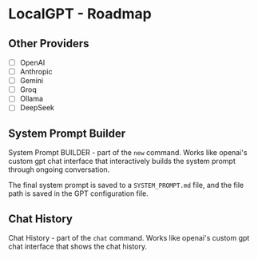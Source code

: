 # LocalGPT - Roadmap

## Other Providers

- [ ] OpenAI
- [ ] Anthropic
- [ ] Gemini
- [ ] Groq
- [ ] Ollama
- [ ] DeepSeek

## System Prompt Builder

System Prompt BUILDER - part of the `new` command. Works like openai's custom gpt chat interface that interactively builds the system prompt through ongoing conversation.

The final system prompt is saved to a `SYSTEM_PROMPT.md` file, and the file path is saved in the GPT configuration file.

## Chat History

Chat History - part of the `chat` command. Works like openai's custom gpt chat interface that shows the chat history.

